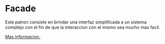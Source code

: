 # Facade

Este patron consiste en brindar una interfaz simplificada a un sistema complejo con el fin de que la interaccion con el
mismo sea mucho mas facil.

[Mas informacion.](https://refactoring.guru/es/design-patterns/facade)
